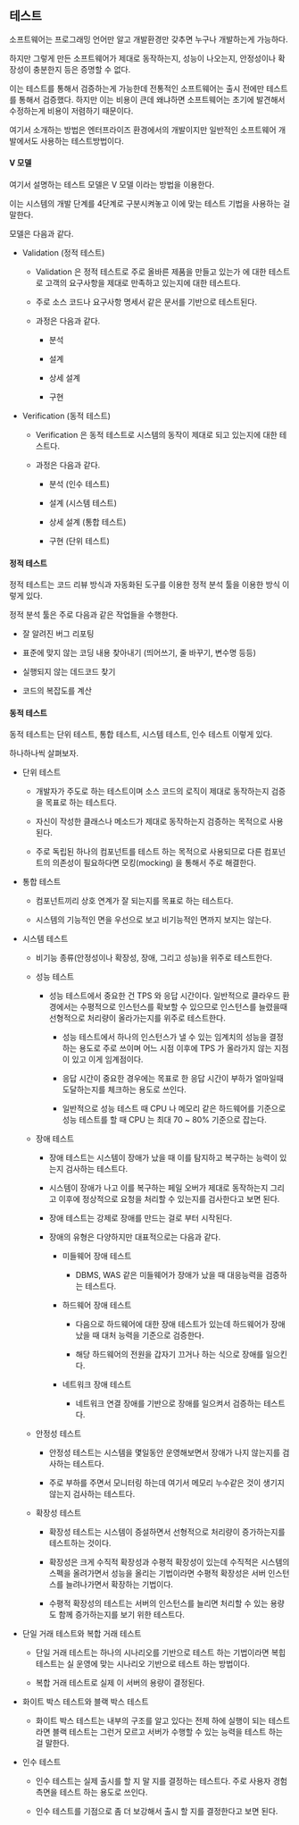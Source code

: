 ## 테스트

소프트웨어는 프로그래밍 언어만 알고 개발환경만 갖추면 누구나 개발하는게 가능하다. 

하지만 그렇게 만든 소프트웨어가 제대로 동작하는지, 성능이 나오는지, 안정성이나 확장성이 충분한지 등은 증명할 수 없다.

이는 테스트를 통해서 검증하는게 가능한데 전통적인 소프트웨어는 출시 전에만 테스트를 통해서 검증했다. 하지만 이는 비용이 큰데
왜냐하면 소프트웨어는 초기에 발견해서 수정하는게 비용이 저렴하기 때문이다.

여기서 소개하는 방법은 엔터프라이즈 환경에서의 개발이지만 일반적인 소프트웨어 개발에서도 사용하는 테스트방법이다.

#### V 모델

여기서 설명하는 테스트 모델은 V 모델 이라는 방법을 이용한다.

이는 시스템의 개발 단계를 4단계로 구분시켜놓고 이에 맞는 테스트 기법을 사용하는 걸 말한다.

모델은 다음과 같다.

- Validation (정적 테스트)

  - Validation 은 정적 테스트로 주로 올바른 제품을 만들고 있는가 에 대한 테스트로 고객의 요구사항을 제대로 만족하고 있는지에 대한 테스트다.
  
  - 주로 소스 코드나 요구사항 명세서 같은 문서를 기반으로 테스트된다.
  
  - 과정은 다음과 같다.  
  
      - 분석 
      
      - 설계
      
      - 상세 설계
      
      - 구현
  
- Verification (동적 테스트)

  - Verification 은 동적 테스트로 시스템의 동작이 제대로 되고 있는지에 대한 테스트다.
  
  - 과정은 다음과 같다. 
  
      - 분석 (인수 테스트)
     
      - 설계 (시스템 테스트)
     
      - 상세 설계 (통합 테스트)
     
      - 구현 (단위 테스트)
      
#### 정적 테스트

정적 테스트는 코드 리뷰 방식과 자동화된 도구를 이용한 정적 분석 툴을 이용한 방식 이렇게 있다.

정적 분석 툴은 주로 다음과 같은 작업들을 수행한다.

- 잘 알려진 버그 리포팅

- 표준에 맞지 않는 코딩 내용 찾아내기 (띄어쓰기, 줄 바꾸기, 변수명 등등)

- 실행되지 않는 데드코드 찾기

- 코드의 복잡도를 계산

#### 동적 테스트

동적 테스트는 단위 테스트, 통합 테스트, 시스템 테스트, 인수 테스트 이렇게 있다. 

하나하나씩 살펴보자.

- 단위 테스트

  - 개발자가 주도로 하는 테스트이며 소스 코드의 로직이 제대로 동작하는지 검증을 목표로 하는 테스트다.
  
  - 자신이 작성한 클래스나 메소드가 제대로 동작하는지 검증하는 목적으로 사용된다.
  
  - 주로 독립된 하나의 컴포넌트를 테스트 하는 목적으로 사용되므로 다른 컴포넌트의 의존성이 필요하다면 모킹(mocking) 을 통해서 주로 해결한다. 

- 통합 테스트

  - 컴포넌트끼리 상호 연계가 잘 되는지를 목표로 하는 테스트다.
  
  - 시스템의 기능적인 면을 우선으로 보고 비기능적인 면까지 보지는 않는다.

- 시스템 테스트

  - 비기능 종류(안정성이나 확장성, 장애, 그리고 성능)을 위주로 테스트한다.
  
  - 성능 테스트
  
      - 성능 테스트에서 중요한 건 TPS 와 응답 시간이다. 일반적으로 클라우드 환경에서는 수평적으로 인스턴스를 확보할 수 있으므로
      인스턴스를 늘렸을때 선형적으로 처리량이 올라가는지를 위주로 테스트한다. 
      
        - 성능 테스트에서 하나의 인스턴스가 낼 수 있는 임계치의 성능을 결정하는 용도로 주로 쓰이며 어느 시점 이후에 TPS 가 올라가지 않는 지점이 있고
        이게 임계점이다. 
        
        - 응답 시간이 중요한 경우에는 목표로 한 응답 시간이 부하가 얼마일때 도달하는지를 체크하는 용도로 쓰인다. 
        
        - 일반적으로 성능 테스트 때 CPU 나 메모리 같은 하드웨어를 기준으로 성능 테스트를 할 때 CPU 는 최대 70 ~ 80% 기준으로
        잡는다. 
       
  - 장애 테스트 
 
       - 장애 테스트는 시스템이 장애가 났을 때 이를 탐지하고 복구하는 능력이 있는지 검사하는 테스트다.
       
       - 시스템이 장애가 나고 이를 복구하는 페일 오버가 제대로 동작하는지 그리고 이후에 정상적으로 요청을 처리할 수 있는지를 검사한다고 보면 된다.
       
       - 장애 테스트는 강제로 장애를 만드는 걸로 부터 시작된다. 
       
       - 장애의 유형은 다양하지만 대표적으로는 다음과 같다.
       
         - 미들웨어 장애 테스트
         
           - DBMS, WAS 같은 미들웨어가 장애가 났을 때 대응능력을 검증하는 테스트다.
           
         - 하드웨어 장애 테스트
         
           - 다음으로 하드웨어에 대한 장애 테스트가 있는데 하드웨어가 장애 났을 때 대처 능력을 기준으로 검증한다.
           
           - 해당 하드웨어의 전원을 갑자기 끄거나 하는 식으로 장애를 일으킨다. 
           
         - 네트워크 장애 테스트
         
           - 네트워크 연결 장애를 기반으로 장애를 일으켜서 검증하는 테스트다. 

  - 안정성 테스트
  
    - 안정성 테스트는 시스템을 몇일동안 운영해보면서 장애가 나지 않는지를 검사하는 테스트다.
    
    - 주로 부하를 주면서 모니터링 하는데 여기서 메모리 누수같은 것이 생기지 않는지 검사하는 테스트다.
    
  - 확장성 테스트
  
    - 확장성 테스트는 시스템이 증설하면서 선형적으로 처리량이 증가하는지를 테스트하는 것이다.
    
    - 확장성은 크게 수직적 확장성과 수평적 확장성이 있는데 수직적은 시스템의 스펙을 올려가면서 성능을 올리는 기법이라면 수평적 확장성은 서버 인스턴스를 늘려나가면서 확장하는 기법이다.
    
    - 수평적 확장성의 테스트는 서버의 인스턴스를 늘리면 처리할 수 있는 용량도 함께 증가하는지를 보기 위한 테스트다.
    

- 단일 거래 테스트와 복합 거래 테스트

    - 단일 거래 테스트는 하나의 시나리오를 기반으로 테스트 하는 기법이라면 복힙 테스트는 실 운영에 맞는 시나리오 기반으로 테스트 하는 방법이다.
    
    - 복합 거래 테스트로 실제 이 서버의 용량이 결정된다.
  

- 화이트 박스 테스트와 블랙 박스 테스트

  - 화이트 박스 테스트는 내부의 구조를 알고 있다는 전제 하에 실행이 되는 테스트라면 블랙 테스트는 그런거 모르고 서버가 수행할 수 있는 능력을
  테스트 하는 걸 말한다.
  

- 인수 테스트
 
  - 인수 테스트는 실제 출시를 할 지 말 지를 결정하는 테스트다. 주로 사용자 경험 측면을 테스트 하는 용도로 쓰인다.
  
  - 인수 테스트를 기점으로 좀 더 보강해서 출시 할 지를 결정한다고 보면 된다.   


